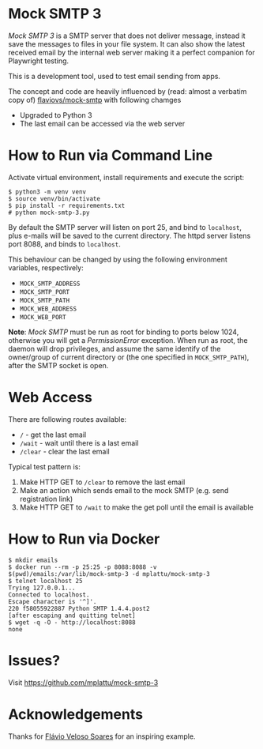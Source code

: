 # Mock SMTP 3

_Mock SMTP 3_ is a SMTP server that does not deliver message, instead it save
the messages to files in your file system. It can also show the latest received
email by the internal web server making it a perfect companion for Playwright
testing.

This is a development tool, used to test email sending from apps.

The concept and code are heavily influenced by (read: almost a verbatim copy of) 
[flaviovs/mock-smtp](https://github.com/flaviovs/mock-smtp) with following
chamges
 - Upgraded to Python 3
 - The last email can be accessed via the web server

# How to Run via Command Line

Activate virtual environment, install requirements and execute the script:

```
$ python3 -m venv venv
$ source venv/bin/activate
$ pip install -r requirements.txt
# python mock-smtp-3.py
``````

By default the SMTP server will listen on port 25, and bind to `localhost`, plus
e-mails will be saved to the current directory. The httpd server listens port 8088,
and binds to `localhost`.

This behaviour can be changed by using the following environment variables, respectively:

 - `MOCK_SMTP_ADDRESS`
 - `MOCK_SMTP_PORT`
 - `MOCK_SMTP_PATH`
 - `MOCK_WEB_ADDRESS`
 - `MOCK_WEB_PORT`

**Note**: _Mock SMTP_ must be run as root for binding to ports below 1024,
otherwise you will get a _PermissionError_ exception. When run as root, the
daemon will drop privileges, and assume the same identify of the owner/group
of current directory or (the one specified in `MOCK_SMTP_PATH`), after the
SMTP socket is open.

# Web Access

There are following routes available:

 - `/` - get the last email
 - `/wait` - wait until there is a last email
 - `/clear` - clear the last email

Typical test pattern is:
 1. Make HTTP GET to `/clear` to remove the last email
 1. Make an action which sends email to the mock SMTP (e.g. send registration link)
 1. Make HTTP GET to `/wait` to make the get poll until the email is available

# How to Run via Docker

```
$ mkdir emails
$ docker run --rm -p 25:25 -p 8088:8088 -v $(pwd)/emails:/var/lib/mock-smtp-3 -d mplattu/mock-smtp-3
$ telnet localhost 25
Trying 127.0.0.1...
Connected to localhost.
Escape character is '^]'.
220 f58055922887 Python SMTP 1.4.4.post2
[after escaping and quitting telnet]
$ wget -q -O - http://localhost:8088
none
```

# Issues?

Visit https://github.com/mplattu/mock-smtp-3

# Acknowledgements

Thanks for [Flávio Veloso Soares](https://github.com/flaviovs) for an inspiring example.
